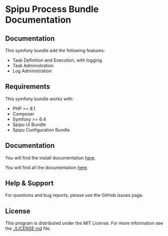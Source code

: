 # Spipu Process Bundle Documentation

## Documentation

This symfony bundle add the following features:

* Task Definition and Execution, with logging
* Task Administration
* Log Administration

## Requirements

This symfony bundle works with:

* PHP >= 8.1
* Composer
* Symfony >= 6.4
* Spipu Ui Bundle
* Spipu Configuration Bundle

## Documentation

You will find the install documentation [here](./doc/install.md).

You will find all the documentation [here](./doc/README.md).

## Help & Support

For questions and bug reports, please use the GitHub issues page.

## License

This program is distributed under the MIT License. For more information see the [./LICENSE.md](./LICENSE.md) file.

